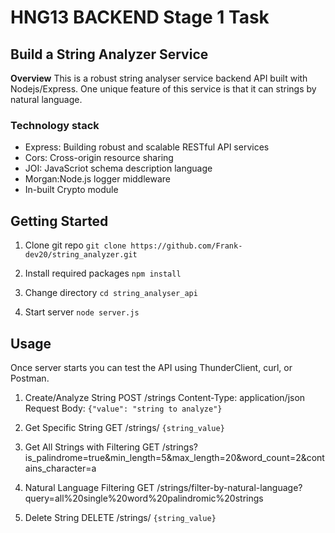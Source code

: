# HNG13 BACKEND Stage 1 Task 
## Build a String Analyzer Service
**Overview**
This is a robust string analyser service backend API built with Nodejs/Express. One unique feature of this service is that it can strings by natural language.

### Technology stack
- Express: Building robust and scalable RESTful API services
- Cors: Cross-origin resource sharing
- JOI: JavaScriot schema description language
- Morgan:Node.js logger middleware
- In-built Crypto module

## Getting Started

1. Clone git repo
 `git clone https://github.com/Frank-dev20/string_analyzer.git`

2. Install required packages
 `npm install`

3. Change directory
 `cd string_analyser_api`

4. Start server
 `node server.js`

## Usage
Once server starts you can test the API using ThunderClient, curl, or Postman.

1. Create/Analyze String
 POST /strings
    Content-Type: application/json
    Request Body:
    `{"value": "string to analyze"}`

2. Get Specific String
 GET /strings/
 `{string_value}`

3. Get All Strings with Filtering
 GET /strings?is_palindrome=true&min_length=5&max_length=20&word_count=2&contains_character=a

4. Natural Language Filtering
 GET /strings/filter-by-natural-language?query=all%20single%20word%20palindromic%20strings

5. Delete String
 DELETE /strings/
 `{string_value}`








